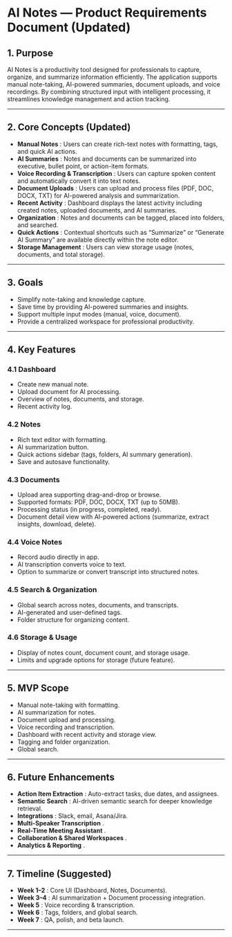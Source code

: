 
# AI Notes — Product Requirements Document (Updated)

## 1. Purpose

AI Notes is a productivity tool designed for professionals to capture, organize, and summarize information efficiently. The application supports manual note-taking, AI-powered summaries, document uploads, and voice recordings. By combining structured input with intelligent processing, it streamlines knowledge management and action tracking.

---

## 2. Core Concepts (Updated)

* **Manual Notes** : Users can create rich-text notes with formatting, tags, and quick AI actions.
* **AI Summaries** : Notes and documents can be summarized into executive, bullet point, or action-item formats.
* **Voice Recording & Transcription** : Users can capture spoken content and automatically convert it into text notes.
* **Document Uploads** : Users can upload and process files (PDF, DOC, DOCX, TXT) for AI-powered analysis and summarization.
* **Recent Activity** : Dashboard displays the latest activity including created notes, uploaded documents, and AI summaries.
* **Organization** : Notes and documents can be tagged, placed into folders, and searched.
* **Quick Actions** : Contextual shortcuts such as “Summarize” or “Generate AI Summary” are available directly within the note editor.
* **Storage Management** : Users can view storage usage (notes, documents, and total storage).

---

## 3. Goals

* Simplify note-taking and knowledge capture.
* Save time by providing AI-powered summaries and insights.
* Support multiple input modes (manual, voice, document).
* Provide a centralized workspace for professional productivity.

---

## 4. Key Features

### 4.1 Dashboard

* Create new manual note.
* Upload document for AI processing.
* Overview of notes, documents, and storage.
* Recent activity log.

### 4.2 Notes

* Rich text editor with formatting.
* AI summarization button.
* Quick actions sidebar (tags, folders, AI summary generation).
* Save and autosave functionality.

### 4.3 Documents

* Upload area supporting drag-and-drop or browse.
* Supported formats: PDF, DOC, DOCX, TXT (up to 50MB).
* Processing status (in progress, completed, ready).
* Document detail view with AI-powered actions (summarize, extract insights, download, delete).

### 4.4 Voice Notes

* Record audio directly in app.
* AI transcription converts voice to text.
* Option to summarize or convert transcript into structured notes.

### 4.5 Search & Organization

* Global search across notes, documents, and transcripts.
* AI-generated and user-defined tags.
* Folder structure for organizing content.

### 4.6 Storage & Usage

* Display of notes count, document count, and storage usage.
* Limits and upgrade options for storage (future feature).

---

## 5. MVP Scope

* Manual note-taking with formatting.
* AI summarization for notes.
* Document upload and processing.
* Voice recording and transcription.
* Dashboard with recent activity and storage view.
* Tagging and folder organization.
* Global search.

---

## 6. Future Enhancements

* **Action Item Extraction** : Auto-extract tasks, due dates, and assignees.
* **Semantic Search** : AI-driven semantic search for deeper knowledge retrieval.
* **Integrations** : Slack, email, Asana/Jira.
* **Multi-Speaker Transcription** .
* **Real-Time Meeting Assistant** .
* **Collaboration & Shared Workspaces** .
* **Analytics & Reporting** .

---

## 7. Timeline (Suggested)

* **Week 1–2** : Core UI (Dashboard, Notes, Documents).
* **Week 3–4** : AI summarization + Document processing integration.
* **Week 5** : Voice recording & transcription.
* **Week 6** : Tags, folders, and global search.
* **Week 7** : QA, polish, and beta launch.

---
